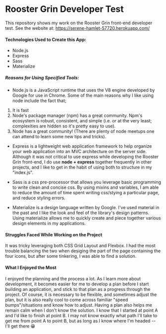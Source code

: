 # Rooster Grin Developer Test
This repository shows my work on the Rooster Grin front-end developer test.
See the website at: https://serene-hamlet-57720.herokuapp.com/


#### Technologies Used to Create this App:
- Node.js
- Express
- Sass
- Materialize

##### Reasons for Using Specified Tools:
- Node.js is a JavaScript runtime that uses the V8 engine developed by Google for use in Chrome. Some of the main reasons why I like using node include the fact that;
1. It is fast
2. Node's package manager (npm) has a great community. Npm's ecosystem is robust, consistent, and simple (i.e. or at the very least; complexities are hidden so it's pretty easy to use).
3. Node has a great community! (There are plenty of node meetups one can attend to learn some new tips and tricks).

- Express is a lightweight web application framework to help organize your web application into an MVC architecture on the server side. Although it was not critical to use express while developing the Rooster Grin front-end, I do use __node + express__ together frequently in other projects, and I like to get in the habit of using both to structure in my "index.js".

- Sass is a css pre-processor that allows you leverage basic programming to write clean and concise css. By using mixins and variables, I am able to reduce the amount of time spent writing css/stying a particular page, and reduce styling errors.

- Materialize is a design language written by Google. I've used material in the past and I like the look and feel of the library's design patterns. Using materialize allows me to quickly create and piece together various design elements in my applications.

#### Struggles Faced While Working on the Project
It was tricky leveraging both CSS Grid Layout and Flexbox. I had the most trouble balancing the two when desiging the part of the page containing the four icons, but after some tinkering, I was able to find a solution.

#### What I Enjoyed the Most
I enjoyed the planning and the process a lot. As I learn more about development, it becomes easier for me to develop a plan before I start building an application, and stick to that plan as a progress through the project. Of course, it is necessary to be flexible, and sometimes adjust the plan, but it is also really cool to come across familiar "speed bumps"/situations and know how to adjust. Having a plan also helps me remain calm when I don't know the solution. I know that I started at point A and I'd like to finish at point B. I may not know exactly what path I'll take to get me from point A to point B, but as long as I know where I'm headed -- I'll get there :grin:
